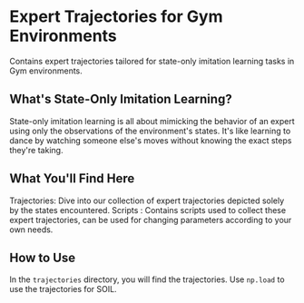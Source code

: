 # Expert Trajectories for Gym Environments
Contains expert trajectories tailored for state-only imitation learning tasks in Gym environments. 

## What's State-Only Imitation Learning?
State-only imitation learning is all about mimicking the behavior of an expert using only the observations of the environment's states. It's like learning to dance by watching someone else's moves without knowing the exact steps they're taking.

## What You'll Find Here
Trajectories: Dive into our collection of expert trajectories depicted solely by the states encountered.
Scripts : Contains scripts used to collect these expert trajectories, can be used for changing parameters according to your own needs. 

## How to Use 
In the `trajectories` directory, you will find the trajectories. Use `np.load` to use the trajectories for SOIL.
